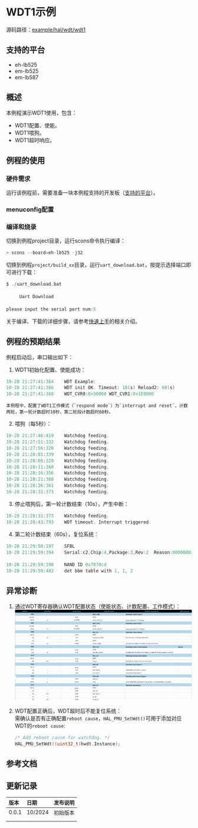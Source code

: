 # WDT1示例

源码路径：[example/hal/wdt/wdt1](https://github.com/OpenSiFli/SiFli-SDK/tree/main/example/hal/wdt/wdt1)

## 支持的平台
<!-- 支持哪些板子和芯片平台 -->
+ eh-lb525
+ em-lb525
+ em-lb587
## 概述
<!-- 例程简介 -->
本例程演示WDT1使用，包含：
+ WDT1配置、使能。
+ WDT1喂狗。
+ WDT1超时响应。

## 例程的使用
<!-- 说明如何使用例程，比如连接哪些硬件管脚观察波形，编译和烧写可以引用相关文档。
对于rt_device的例程，还需要把本例程用到的配置开关列出来，比如PWM例程用到了PWM1，需要在onchip菜单里使能PWM1 -->

### 硬件需求
运行该例程前，需要准备一块本例程支持的开发板（[支持的平台](/sdk/get-started-gcc)）。

### menuconfig配置


### 编译和烧录
切换到例程project目录，运行scons命令执行编译：
```c
> scons --board=eh-lb525 -j32
```
切换到例程`project/build_xx`目录，运行`uart_download.bat`，按提示选择端口即可进行下载：
```c
$ ./uart_download.bat

     Uart Download

please input the serial port num:5
```
关于编译、下载的详细步骤，请参考[快速上手](/sdk/get-started-gcc)的相关介绍。

## 例程的预期结果
<!-- 说明例程运行结果，比如哪几个灯会亮，会打印哪些log，以便用户判断例程是否正常运行，运行结果可以结合代码分步骤说明 -->
例程启动后，串口输出如下：
1. WDT1初始化配置、使能成功：
```c
10-28 21:27:41:364    WDT Example:
10-28 21:27:41:366    WDT init OK. Timeout: 10(s) Reload2: 60(s)
10-28 21:27:41:368    WDT_CVR0:0x50000 WDT_CVR1:0x1E0000
```
```{tip}
本例程中，配置了WDT1工作模式（`respond mode`）为`interrupt and reset`，计数两轮，第一轮计数超时10秒，第二轮段计数超时60秒。  
```
2. 喂狗（每5秒）：
```c
10-28 21:27:46:419    Watchdog feeding.
10-28 21:27:51:332    Watchdog feeding.
10-28 21:27:56:328    Watchdog feeding.
10-28 21:28:01:339    Watchdog feeding.
10-28 21:28:06:329    Watchdog feeding.
10-28 21:28:11:360    Watchdog feeding.
10-28 21:28:16:356    Watchdog feeding.
10-28 21:28:21:368    Watchdog feeding.
10-28 21:28:26:361    Watchdog feeding.
10-28 21:28:31:373    Watchdog feeding.
```
3. 停止喂狗后，第一轮计数结束（10s），产生中断：
```c
10-28 21:28:31:373    Watchdog feeding.
10-28 21:28:43:793    WDT timeout. Interrupt triggered.
```
4. 第二轮计数结束（60s），复位系统：
```c
10-28 21:29:58:197    SFBL
10-28 21:29:59:394    Serial:c2,Chip:4,Package:3,Rev:2  Reason:00000002

10-28 21:29:59:398    NAND ID 0x7070cd
10-28 21:29:59:402    det bbm table with 1, 1, 2
```


## 异常诊断

1. 通过WDT寄存器确认WDT配置状态（使能状态、计数配置、工作模式）：
![WDT regmap](./assets/wdt_regmap.png)

2. WDT配置正确后，WDT超时后不能复位系统：  
需确认是否有正确配置`reboot cause`，`HAL_PMU_SetWdt()`可用于添加对应WDT的`reboot cause`:
    ```c
    /* Add reboot cause for watchdog. */
    HAL_PMU_SetWdt((uint32_t)hwdt.Instance);
    ```

## 参考文档
<!-- 对于rt_device的示例，rt-thread官网文档提供的较详细说明，可以在这里添加网页链接，例如，参考RT-Thread的[RTC文档](https://www.rt-thread.org/document/site/#/rt-thread-version/rt-thread-standard/programming-manual/device/rtc/rtc) -->

## 更新记录
|版本 |日期   |发布说明 |
|:---|:---|:---|
|0.0.1 |10/2024 |初始版本 |
| | | |
| | | |
